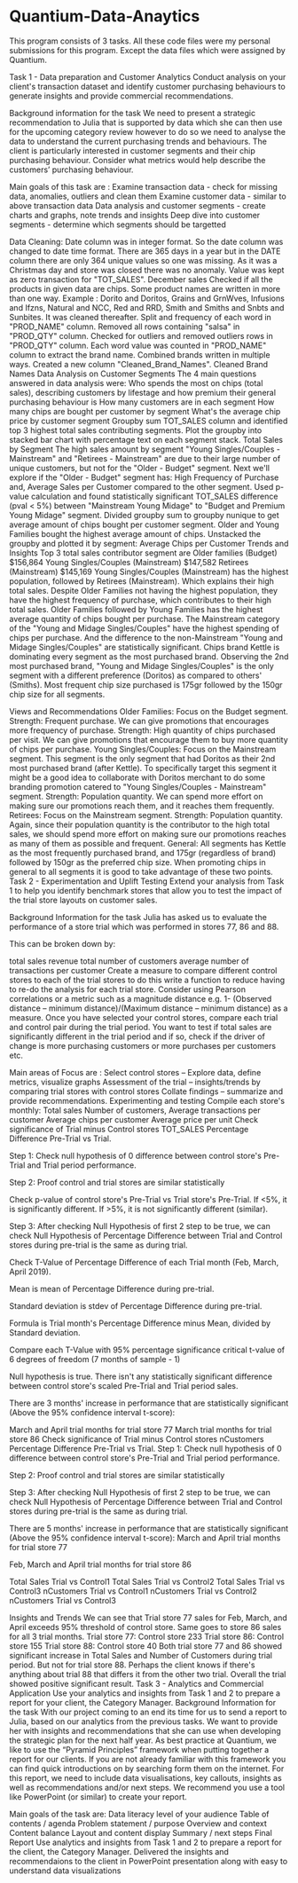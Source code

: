 # Quantium-Data-Anaytics
This program consists of 3 tasks.
All these code files were my personal submissions for this program. Except the data files which were assigned by Quantium.

Task 1 - Data preparation and Customer Analytics
Conduct analysis on your client's transaction dataset and identify customer purchasing behaviours to generate insights and provide commercial recommendations.

Background information for the task
We need to present a strategic recommendation to Julia that is supported by data which she can then use for the upcoming category review however to do so we need to analyse the data to understand the current purchasing trends and behaviours. The client is particularly interested in customer segments and their chip purchasing behaviour. Consider what metrics would help describe the customers’ purchasing behaviour.

Main goals of this task are :
Examine transaction data - check for missing data, anomalies, outliers and clean them
Examine customer data - similar to above transaction data
Data analysis and customer segments - create charts and graphs, note trends and insights
Deep dive into customer segments - determine which segments should be targetted

Data Cleaning:
Date column was in integer format. So the date column was changed to date time format.
There are 365 days in a year but in the DATE column there are only 364 unique values so one was missing. As it was a Christmas day and store was closed there was no anomaly. Value was kept as zero transaction for "TOT_SALES". December sales
Checked if all the products in given data are chips.
Some product names are written in more than one way. Example : Dorito and Doritos, Grains and GrnWves, Infusions and Ifzns, Natural and NCC, Red and RRD, Smith and Smiths and Snbts and Sunbites. It was cleaned thereafter.
Split and frequency of each word in "PROD_NAME" column. Removed all rows containing "salsa" in "PROD_QTY" column.
Checked for outliers and removed outliers rows in "PROD_QTY" column.
Each word value was counted in "PROD_NAME" column to extract the brand name. Combined brands written in multiple ways. Created a new column "Cleaned_Brand_Names". Cleaned Brand Names
Data Analysis on Customer Segments
The 4 main questions answered in data analysis were:
Who spends the most on chips (total sales), describing customers by lifestage and how premium their general purchasing behaviour is
How many customers are in each segment
How many chips are bought per customer by segment
What's the average chip price by customer segment
Groupby sum TOT_SALES column and identified top 3 highest total sales contributing segments.
Plot the groupby into stacked bar chart with percentage text on each segment stack. Total Sales by Segment
The high sales amount by segment "Young Singles/Couples - Mainstream" and "Retirees - Mainstream" are due to their large number of unique customers, but not for the "Older - Budget" segment. Next we'll explore if the "Older - Budget" segment has: High Frequency of Purchase and, Average Sales per Customer compared to the other segment.
Used p-value calculation and found statistically significant TOT_SALES difference (pval < 5%) between "Mainstream Young Midage" to "Budget and Premium Young Midage" segment.
Divided groupby sum to groupby nunique to get average amount of chips bought per customer segment. Older and Young Families bought the highest average amount of chips.
Unstacked the groupby and plotted it by segment: Average Chips per Customer
Trends and Insights
Top 3 total sales contributor segment are
Older families (Budget) $156,864
Young Singles/Couples (Mainstream) $147,582
Retirees (Mainstream) $145,169
Young Singles/Couples (Mainstream) has the highest population, followed by Retirees (Mainstream). Which explains their high total sales.
Despite Older Families not having the highest population, they have the highest frequency of purchase, which contributes to their high total sales.
Older Families followed by Young Families has the highest average quantity of chips bought per purchase.
The Mainstream category of the "Young and Midage Singles/Couples" have the highest spending of chips per purchase. And the difference to the non-Mainstream "Young and Midage Singles/Couples" are statistically significant.
Chips brand Kettle is dominating every segment as the most purchased brand.
Observing the 2nd most purchased brand, "Young and Midage Singles/Couples" is the only segment with a different preference (Doritos) as compared to others' (Smiths).
Most frequent chip size purchased is 175gr followed by the 150gr chip size for all segments.

Views and Recommendations
Older Families: Focus on the Budget segment. Strength: Frequent purchase. We can give promotions that encourages more frequency of purchase. Strength: High quantity of chips purchased per visit. We can give promotions that encourage them to buy more quantity of chips per purchase.
Young Singles/Couples: Focus on the Mainstream segment. This segment is the only segment that had Doritos as their 2nd most purchased brand (after Kettle). To specifically target this segment it might be a good idea to collaborate with Doritos merchant to do some branding promotion catered to "Young Singles/Couples - Mainstream" segment. Strength: Population quantity. We can spend more effort on making sure our promotions reach them, and it reaches them frequently.
Retirees: Focus on the Mainstream segment. Strength: Population quantity. Again, since their population quantity is the contributor to the high total sales, we should spend more effort on making sure our promotions reaches as many of them as possible and frequent.
General: All segments has Kettle as the most frequently purchased brand, and 175gr (regardless of brand) followed by 150gr as the preferred chip size. When promoting chips in general to all segments it is good to take advantage of these two points.
Task 2 - Experimentation and Uplift Testing
Extend your analysis from Task 1 to help you identify benchmark stores that allow you to test the impact of the trial store layouts on customer sales.

Background Information for the task
Julia has asked us to evaluate the performance of a store trial which was performed in stores 77, 86 and 88.

This can be broken down by:

total sales revenue
total number of customers
average number of transactions per customer
Create a measure to compare different control stores to each of the trial stores to do this write a function to reduce having to re-do the analysis for each trial store. Consider using Pearson correlations or a metric such as a magnitude distance e.g. 1- (Observed distance – minimum distance)/(Maximum distance – minimum distance) as a measure. Once you have selected your control stores, compare each trial and control pair during the trial period. You want to test if total sales are significantly different in the trial period and if so, check if the driver of change is more purchasing customers or more purchases per customers etc.

Main areas of Focus are :
Select control stores – Explore data, define metrics, visualize graphs
Assessment of the trial – insights/trends by comparing trial stores with control stores
Collate findings – summarize and provide recommendations.
Experimenting and testing
Compile each store's monthly:
Total sales
Number of customers,
Average transactions per customer
Average chips per customer
Average price per unit
Check significance of Trial minus Control stores TOT_SALES Percentage Difference Pre-Trial vs Trial.

Step 1: Check null hypothesis of 0 difference between control store's Pre-Trial and Trial period performance.

Step 2: Proof control and trial stores are similar statistically

Check p-value of control store's Pre-Trial vs Trial store's Pre-Trial. If <5%, it is significantly different. If >5%, it is not significantly different (similar).

Step 3: After checking Null Hypothesis of first 2 step to be true, we can check Null Hypothesis of Percentage Difference between Trial and Control stores during pre-trial is the same as during trial.

Check T-Value of Percentage Difference of each Trial month (Feb, March, April 2019).

Mean is mean of Percentage Difference during pre-trial.

Standard deviation is stdev of Percentage Difference during pre-trial.

Formula is Trial month's Percentage Difference minus Mean, divided by Standard deviation.

Compare each T-Value with 95% percentage significance critical t-value of 6 degrees of freedom (7 months of sample - 1)

Null hypothesis is true. There isn't any statistically significant difference between control store's scaled Pre-Trial and Trial period sales.

There are 3 months' increase in performance that are statistically significant (Above the 95% confidence interval t-score):

March and April trial months for trial store 77
March trial months for trial store 86
Check significance of Trial minus Control stores nCustomers Percentage Difference Pre-Trial vs Trial.
Step 1: Check null hypothesis of 0 difference between control store's Pre-Trial and Trial period performance.

Step 2: Proof control and trial stores are similar statistically

Step 3: After checking Null Hypothesis of first 2 step to be true, we can check Null Hypothesis of Percentage Difference between Trial and Control stores during pre-trial is the same as during trial.

There are 5 months' increase in performance that are statistically significant (Above the 95% confidence interval t-score):
March and April trial months for trial store 77

Feb, March and April trial months for trial store 86

Total Sales Trial vs Control1 Total Sales Trial vs Control2 Total Sales Trial vs Control3 nCustomers Trial vs Control1 nCustomers Trial vs Control2 nCustomers Trial vs Control3

Insights and Trends
We can see that Trial store 77 sales for Feb, March, and April exceeds 95% threshold of control store. Same goes to store 86 sales for all 3 trial months.
Trial store 77: Control store 233
Trial store 86: Control store 155
Trial store 88: Control store 40
Both trial store 77 and 86 showed significant increase in Total Sales and Number of Customers during trial period. But not for trial store 88. Perhaps the client knows if there's anything about trial 88 that differs it from the other two trial.
Overall the trial showed positive significant result.
Task 3 - Analytics and Commercial Application
Use your analytics and insights from Task 1 and 2 to prepare a report for your client, the Category Manager.
Background Information for the task
With our project coming to an end its time for us to send a report to Julia, based on our analytics from the previous tasks. We want to provide her with insights and recommendations that she can use when developing the strategic plan for the next half year.
As best practice at Quantium, we like to use the “Pyramid Principles” framework when putting together a report for our clients. If you are not already familiar with this framework you can find quick introductions on by searching form them on the internet.
For this report, we need to include data visualisations, key callouts, insights as well as recommendations and/or next steps.
We recommend you use a tool like PowerPoint (or similar) to create your report.

Main goals of the task are:
Data literacy level of your audience
Table of contents / agenda
Problem statement / purpose
Overview and context
Content balance
Layout and content display
Summary / next steps
Final Report
Use analytics and insights from Task 1 and 2 to prepare a report for the client, the Category Manager.
Delivered the insights and recommendaions to the client in PowerPoint presentation along with easy to understand data visualizations
